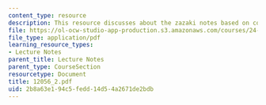 ```yaml
---
content_type: resource
description: This resource discusses about the zazaki notes based on conor quinn.
file: https://ol-ocw-studio-app-production.s3.amazonaws.com/courses/24-942-grammar-of-a-less-familiar-language-spring-2003/2b8a63e194c5fedd14d54a2671de2bdb_12056_2.pdf
file_type: application/pdf
learning_resource_types:
- Lecture Notes
parent_title: Lecture Notes
parent_type: CourseSection
resourcetype: Document
title: 12056_2.pdf
uid: 2b8a63e1-94c5-fedd-14d5-4a2671de2bdb
---
```

